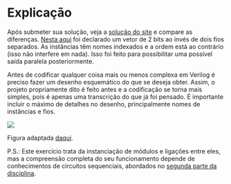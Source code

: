 # Explicação

Após submeter sua solução, veja a [solução do site](https://hdlbits.01xz.net/wiki/Module_shift) e compare as diferenças. [Nesta aqui](module_shift.v) foi declarado um vetor de 2 bits ao invés de dois fios separados. As instâncias têm nomes indexados e a ordem está ao contrário (isso não interfere em nada). Isso foi feito para possibilitar uma possível saída paralela posteriormente. 

Antes de codificar qualquer coisa mais ou menos complexa em Verilog é preciso fazer um desenho esquemático do que se deseja obter. Assim, o projeto propriamente dito é feito antes e a codificação se torna mais simples, pois é apenas uma transcrição do que já foi pensado. É importante incluir o máximo de detalhes no desenho, principalmente nomes de instâncias e fios. 

<img src="../../figs/Module_shift.png">

Figura adaptada [daqui](https://hdlbits.01xz.net/wiki/File:Module_shift.png).

P.S.: Este exercício trata da instanciação de módulos e ligações entre eles, mas a compreensão completa do seu funcionamento depende de conhecimentos de circuitos sequenciais, abordados no [segunda parte da disciplina](https://github.com/menotti/ld#dura%C3%A7%C3%A3o-dos-t%C3%B3picos). 

